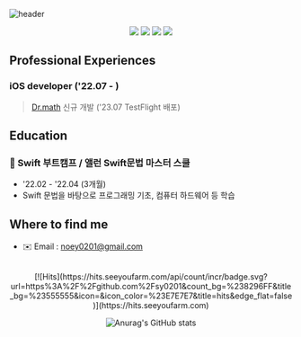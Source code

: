 <!--
### Hi there 👋


Here are some ideas to get you started:

- 🔭 I’m currently working on ...
- 🌱 I’m currently learning ...
- 👯 I’m looking to collaborate on ...
- 🤔 I’m looking for help with ...
- 💬 Ask me about ...
- 📫 How to reach me: ...
- 😄 Pronouns: ...
- ⚡ Fun fact: ...


[![Typing SVG](https://readme-typing-svg.herokuapp.com?font=Oleo+Script&color=9D9ED2&size=35&center=true&vCenter=true&width=404&height=53&lines=%E3%80%80%E3%80%80Hi+there%2C+I'm+siyeon.+%E3%80%80%E3%80%80)](https://git.io/typing-svg)

<br><br><br>
 ![Anurag's GitHub stats](https://github-readme-stats.vercel.app/api?username=sy0201&show_icons=true&theme=blueberry)
-->

![header](https://capsule-render.vercel.app/api?type=waving&height=200&color=0:b721ff,100:21d4fd&text=SIA&animation=fadeIn&fontSize=40&fontColor=FFFFFF&fontAlignY=30&desc=iOS%20Developer)


<div align=center>
   
<img src="https://img.shields.io/badge/iOS(UIKit)-181717?style=flat-square&logo=Apple&logoColor=Black"/> <img src="https://img.shields.io/badge/Swift-F05138?style=flat-square&logo=Swift&logoColor=white"/> <img src="https://img.shields.io/badge/RxSwift-b7178c?style=flat-square&logo=ReactiveX&logoColor=white"/> <img src="https://img.shields.io/badge/Combine-F05138?style=flat-square&logo=Swift&logoColor=white"/>
</div>


## Professional Experiences
### iOS developer ('22.07 - )
> [Dr.math](https://apps.apple.com/th/app/%EB%8B%A5%ED%84%B0%EB%A7%A4%EC%93%B0-2-0/id6450350070) 신규 개발 ('23.07 TestFlight 배포) 

## Education
### 🍎 Swift 부트캠프 / 앨런 Swift문법 마스터 스쿨 
* '22.02 - '22.04 (3개월)
* Swift 문법을 바탕으로 프로그래밍 기초, 컴퓨터 하드웨어 등 학습

## Where to find me
* ✉️ Email : noey0201@gmail.com

<br>
<div align="center">
[![Hits](https://hits.seeyoufarm.com/api/count/incr/badge.svg?url=https%3A%2F%2Fgithub.com%2Fsy0201&count_bg=%238296FF&title_bg=%23555555&icon=&icon_color=%23E7E7E7&title=hits&edge_flat=false)](https://hits.seeyoufarm.com)

 ![Anurag's GitHub stats](https://github-readme-stats.vercel.app/api?username=sy0201&show_icons=true&theme=blueberry)
</div>

